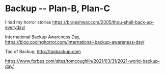 # Backup -- Plan-B, Plan-C

I had my horror stories
https://brajeshwar.com/2005/thou-shall-back-up-everyday/

International Backup Awareness Day, https://blog.codinghorror.com/international-backup-awareness-day/

Tao of Backup, http://taobackup.com

https://www.forbes.com/sites/tomcoughlin/2021/03/31/2021-world-backup-day/